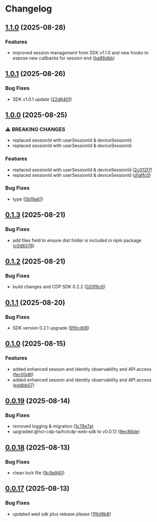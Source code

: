 # Changelog

## [1.1.0](https://github.com/HCL-CDP-TA/hclcdp-web-sdk-react/compare/v1.0.1...v1.1.0) (2025-08-28)


### Features

* improved session management from SDK v1.1.0 and new hooks to expose new callbacks for session end ([ba86dbb](https://github.com/HCL-CDP-TA/hclcdp-web-sdk-react/commit/ba86dbb42713f6278032140d1e019149af4f4bb7))

## [1.0.1](https://github.com/HCL-CDP-TA/hclcdp-web-sdk-react/compare/v1.0.0...v1.0.1) (2025-08-26)


### Bug Fixes

* SDK v1.0.1 update ([22d6401](https://github.com/HCL-CDP-TA/hclcdp-web-sdk-react/commit/22d6401d55bb225d3aa678c134f44c489c3e3b6f))

## [1.0.0](https://github.com/HCL-CDP-TA/hclcdp-web-sdk-react/compare/v0.1.3...v1.0.0) (2025-08-25)


### ⚠ BREAKING CHANGES

* replaced sessionId with userSessionId & deviceSessionId
* replaced sessionId with userSessionId & deviceSessionId

### Features

* replaced sessionId with userSessionId & deviceSessionId ([2c012f7](https://github.com/HCL-CDP-TA/hclcdp-web-sdk-react/commit/2c012f71272494ebedb3dd563449ce986cf0f012))
* replaced sessionId with userSessionId & deviceSessionId ([d1affc0](https://github.com/HCL-CDP-TA/hclcdp-web-sdk-react/commit/d1affc00e725d73c12df746b70f99b925d196b08))


### Bug Fixes

* type ([0b19a61](https://github.com/HCL-CDP-TA/hclcdp-web-sdk-react/commit/0b19a619b2ae49478db700505f165853f8e5e7af))

## [0.1.3](https://github.com/HCL-CDP-TA/hclcdp-web-sdk-react/compare/v0.1.2...v0.1.3) (2025-08-21)


### Bug Fixes

* add files field to ensure dist folder is included in npm package ([c0d8376](https://github.com/HCL-CDP-TA/hclcdp-web-sdk-react/commit/c0d83763ea62a371df92418439af71d480a10ea5))

## [0.1.2](https://github.com/HCL-CDP-TA/hclcdp-web-sdk-react/compare/v0.1.1...v0.1.2) (2025-08-21)


### Bug Fixes

* build changes and CDP SDK 0.2.2 ([020f9c6](https://github.com/HCL-CDP-TA/hclcdp-web-sdk-react/commit/020f9c6a155ece5dfe00defe22f4f944a4127667))

## [0.1.1](https://github.com/HCL-CDP-TA/hclcdp-web-sdk-react/compare/v0.1.0...v0.1.1) (2025-08-20)


### Bug Fixes

* SDK version 0.2.1 upgrade ([9f9cd08](https://github.com/HCL-CDP-TA/hclcdp-web-sdk-react/commit/9f9cd08f526cce36e4df3c10f27db9b810f8a25b))

## [0.1.0](https://github.com/HCL-CDP-TA/hclcdp-web-sdk-react/compare/v0.0.19...v0.1.0) (2025-08-15)


### Features

* added enhanced session and identity observability and API access ([fec00d6](https://github.com/HCL-CDP-TA/hclcdp-web-sdk-react/commit/fec00d6a18a3e1731c7df4c5058d489dfe473e31))
* added enhanced session and identity observability and API access ([eddbb07](https://github.com/HCL-CDP-TA/hclcdp-web-sdk-react/commit/eddbb07326bebb59d03e4e8ea07cab802d04e835))

## [0.0.19](https://github.com/HCL-CDP-TA/hclcdp-web-sdk-react/compare/v0.0.18...v0.0.19) (2025-08-14)


### Bug Fixes

* removed logging & migration ([1c78e7a](https://github.com/HCL-CDP-TA/hclcdp-web-sdk-react/commit/1c78e7a8080b510ffd91209c4355f649303697bd))
* upgraded @hcl-cdp-ta/hclcdp-web-sdk to v0.0.12 ([9ec86de](https://github.com/HCL-CDP-TA/hclcdp-web-sdk-react/commit/9ec86de85f7a12e4716d943626cd38d4e2204bc6))

## [0.0.18](https://github.com/HCL-CDP-TA/hclcdp-web-sdk-react/compare/v0.0.17...v0.0.18) (2025-08-13)


### Bug Fixes

* clean lock file ([9c9a940](https://github.com/HCL-CDP-TA/hclcdp-web-sdk-react/commit/9c9a9400337ab315bfaaf754856a5d56d4929cfa))

## [0.0.17](https://github.com/HCL-CDP-TA/hclcdp-web-sdk-react/compare/v0.0.16...v0.0.17) (2025-08-13)


### Bug Fixes

* updated wed sdk plus release please ([1f6d9b8](https://github.com/HCL-CDP-TA/hclcdp-web-sdk-react/commit/1f6d9b8f96d03aa330a34ed174ded55f4c84156c))
